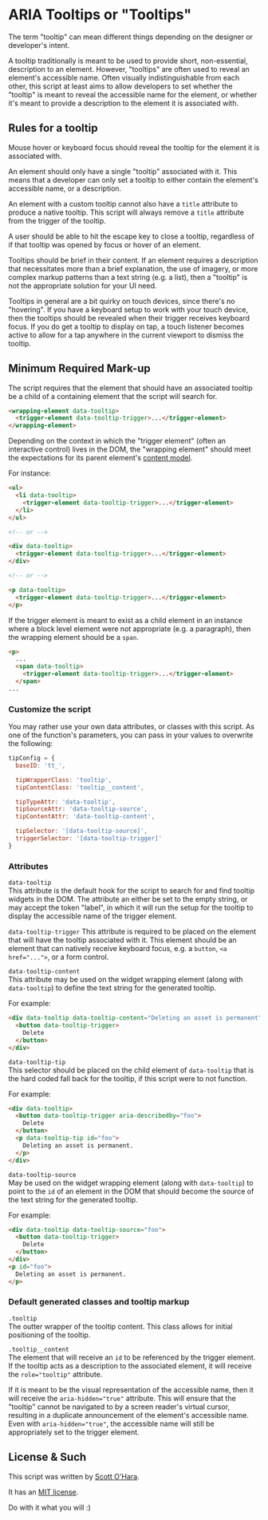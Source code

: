 # ARIA Tooltips or "Tooltips"
The term "tooltip" can mean different things depending on the designer or developer's intent.  

A tooltip traditionally is meant to be used to provide short, non-essential, description to an element.  However, "tooltips" are often used to reveal an element's accessible name.  Often visually indistinguishable from each other, this script at least aims to allow developers to set whether the "tooltip" is meant to reveal the accessible name for the element, or whether it's meant to provide a description to the element it is associated with.

## Rules for a tooltip
Mouse hover or keyboard focus should reveal the tooltip for the element it is associated with. 

An element should only have a single "tooltip" associated with it.  This means that a developer can only set a tooltip to either contain the element's accessible name, or a description. 

An element with a custom tooltip cannot also have a `title` attribute to produce a native tooltip.  This script will always remove a `title` attribute from the trigger of the tooltip.

A user should be able to hit the escape key to close a tooltip, regardless of if that tooltip was opened by focus or hover of an element.  

Tooltips should be brief in their content.  If an element requires a description that necessitates more than a brief explanation, the use of imagery, or more complex markup patterns than a text string (e.g. a list), then a "tooltip" is not the appropriate solution for your UI need.

Tooltips in general are a bit quirky on touch devices, since there's no "hovering".  If you have a keyboard setup to work with your touch device, then the tooltips should be revealed when their trigger receives keyboard focus.  If you do get a tooltip to display on tap, a touch listener becomes active to allow for a tap anywhere in the current viewport to dismiss the tooltip.

## Minimum Required Mark-up  
The script requires that the element that should have an associated tooltip be a child of a containing element that the script will search for.  

```html
<wrapping-element data-tooltip>
  <trigger-element data-tooltip-trigger>...</trigger-element>
</wrapping-element>
```

Depending on the context in which the "trigger element" (often an interactive control) lives in the DOM, the "wrapping element" should meet the expectations for its parent element's [content model](https://html.spec.whatwg.org/multipage/dom.html#concept-element-content-model).

For instance:

```html
<ul>
  <li data-tooltip>
    <trigger-element data-tooltip-trigger>...</trigger-element>
  </li>
</ul>

<!-- or -->

<div data-tooltip>
  <trigger-element data-tooltip-trigger>...</trigger-element>
</div>

<!-- or -->

<p data-tooltip>
  <trigger-element data-tooltip-trigger>...</trigger-element>
</p>
```

If the trigger element is meant to exist as a child element in an instance where a block level element were not appropriate (e.g. a paragraph), then the wrapping element should be a `span`.

```html
<p>
  ...
  <span data-tooltip>
    <trigger-element data-tooltip-trigger>...</trigger-element>
  </span>
...
```

### Customize the script
You may rather use your own data attributes, or classes with this script. As one of the function's parameters, you can pass in your values to overwrite the following:

```js
tipConfig = {
  baseID: 'tt_',

  tipWrapperClass: 'tooltip',
  tipContentClass: 'tooltip__content',

  tipTypeAttr: 'data-tooltip',
  tipSourceAttr: 'data-tooltip-source',
  tipContentAttr: 'data-tooltip-content',

  tipSelector: '[data-tooltip-source]',
  triggerSelector: '[data-tooltip-trigger]'
}
```


### Attributes
`data-tooltip`  
This attribute is the default hook for the script to search for and find tooltip widgets in the DOM.  The attribute an either be set to the empty string, or may accept the token "label", in which it will run the setup for the tooltip to display the accessible name of the trigger element.   

`data-tooltip-trigger`
This attribute is required to be placed on the element that will have the tooltip associated with it. This element should be an element that can natively receive keyboard focus, e.g. a `button`, `<a href="...">`, or a form control.  

`data-tooltip-content`  
This attribute may be used on the widget wrapping element (along with `data-tooltip`) to define the text string for the generated tooltip.

For example:
```html
<div data-tooltip data-tooltip-content="Deleting an asset is permanent">
  <button data-tooltip-trigger>
    Delete
  </button>
</div>
```

`data-tooltip-tip`  
This selector should be placed on the child element of `data-tooltip` that is the hard coded fall back for the tooltip, if this script were to not function.

For example:
```html
<div data-tooltip>
  <button data-tooltip-trigger aria-describedby="foo">
    Delete
  </button>
  <p data-tooltip-tip id="foo">
    Deleting an asset is permanent.
  </p>
</div>
```

`data-tooltip-source`  
May be used on the widget wrapping element (along with `data-tooltip`) to point to the `id` of an element in the DOM that should become the source of the text string for the generated tooltip.

For example:
```html
<div data-tooltip data-tooltip-source="foo">
  <button data-tooltip-trigger>
    Delete
  </button>
</div>
<p id="foo">
  Deleting an asset is permanent.
</p>
```

### Default generated classes and tooltip markup
`.tooltip`  
The outter wrapper of the tooltip content. This class allows for initial positioning of the tooltip.

`.tooltip__content`   
The element that will receive an `id` to be referenced by the trigger element. If the tooltip acts as a description to the associated element, it will receive the `role="tooltip"` attribute.  

If it is meant to be the visual representation of the accessible name, then it will receive the `aria-hidden="true"` attribute. This will ensure that the "tooltip" cannot be navigated to by a screen reader's virtual cursor, resulting in a duplicate announcement of the element's accessible name.  Even with `aria-hidden="true"`, the accessible name will still be appropriately set to the trigger element.



## License & Such  
This script was written by [Scott O'Hara](https://twitter.com/scottohara).

It has an [MIT license](https://github.com/scottaohara/accessible-components/blob/master/LICENSE.md).

Do with it what you will :)
